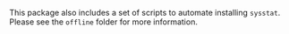 
This package also includes a set of scripts to automate installing `sysstat`. Please see the `offline` folder for more information.

